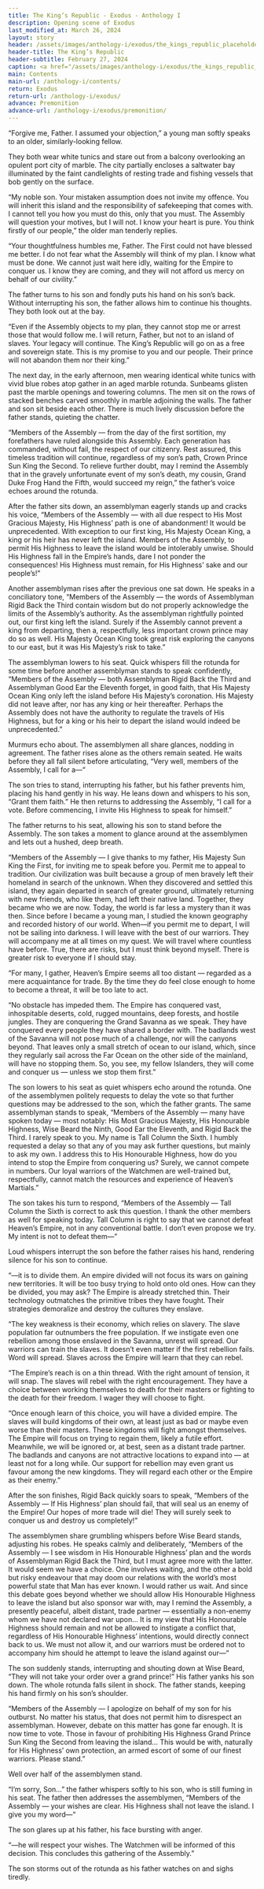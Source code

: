 ```yaml
---
title: The King’s Republic - Exodus - Anthology I
description: Opening scene of Exodus
last_modified_at: March 26, 2024
layout: story
header: /assets/images/anthology-i/exodus/the_kings_republic_placeholder_blur.jpg
header-title: The King’s Republic
header-subtitle: February 27, 2024
caption: <a href="/assets/images/anthology-i/exodus/the_kings_republic_placeholder.jpg" target="_blank">AI placeholder artwork</a> generated above using <a href="https://creator.nightcafe.studio/creation/2Tu5JwEqr2dXJVogYpVR" target="_blank">SDXL 1.0</a> — <a href="https://creativecommons.org/publicdomain/zero/1.0/" target="_blank">CC0 1.0</a>
main: Contents
main-url: /anthology-i/contents/
return: Exodus
return-url: /anthology-i/exodus/
advance: Premonition
advance-url: /anthology-i/exodus/premonition/
---
```


“Forgive me, Father. I assumed your objection,” a young man softly speaks to an older, similarly-looking fellow.

They both wear white tunics and stare out from a balcony overlooking an opulent port city of marble. The city partially encloses a saltwater bay illuminated by the faint candlelights of resting trade and fishing vessels that bob gently on the surface.

“My noble son. Your mistaken assumption does not invite my offence. You will inherit this island and the responsibility of safekeeping that comes with. I cannot tell you how you must do this, only that you must. The Assembly will question your motives, but I will not. I know your heart is pure. You think firstly of our people,” the older man tenderly replies.

“Your thoughtfulness humbles me, Father. The First could not have blessed me better. I do not fear what the Assembly will think of my plan. I know what must be done. We cannot just wait here idly, waiting for the Empire to conquer us. I know they are coming, and they will not afford us mercy on behalf of our civility.”

The father turns to his son and fondly puts his hand on his son’s back. Without interrupting his son, the father allows him to continue his thoughts. They both look out at the bay.

“Even if the Assembly objects to my plan, they cannot stop me or arrest those that would follow me. I will return, Father, but not to an island of slaves. Your legacy will continue. The King’s Republic will go on as a free and sovereign state. This is my promise to you and our people. Their prince will not abandon them nor their king.”

The next day, in the early afternoon, men wearing identical white tunics with vivid blue robes atop gather in an aged marble rotunda. Sunbeams glisten past the marble openings and towering columns. The men sit on the rows of stacked benches carved smoothly in marble adjoining the walls. The father and son sit beside each other. There is much lively discussion before the father stands, quieting the chatter.

“Members of the Assembly — from the day of the first sortition, my forefathers have ruled alongside this Assembly. Each generation has commanded, without fail, the respect of our citizenry. Rest assured, this timeless tradition will continue, regardless of my son’s path, Crown Prince Sun King the Second. To relieve further doubt, may I remind the Assembly that in the gravely unfortunate event of my son’s death, my cousin, Grand Duke Frog Hand the Fifth, would succeed my reign,” the father’s voice echoes around the rotunda.

After the father sits down, an assemblyman eagerly stands up and cracks his voice, “Members of the Assembly — with all due respect to His Most Gracious Majesty, His Highness’ path is one of abandonment! It would be unprecedented. With exception to our first king, His Majesty Ocean King, a king or his heir has never left the island. Members of the Assembly, to permit His Highness to leave the island would be intolerably unwise. Should His Highness fall in the Empire’s hands, dare I not ponder the consequences! His Highness must remain, for His Highness’ sake and our people’s!”

Another assemblyman rises after the previous one sat down. He speaks in a conciliatory tone, “Members of the Assembly — the words of Assemblyman Rigid Back the Third contain wisdom but do not properly acknowledge the limits of the Assembly’s authority. As the assemblyman rightfully pointed out, our first king left the island. Surely if the Assembly cannot prevent a king from departing, then a, respectfully, less important crown prince may do so as well. His Majesty Ocean King took great risk exploring the canyons to our east, but it was His Majesty’s risk to take.”

The assemblyman lowers to his seat. Quick whispers fill the rotunda for some time before another assemblyman stands to speak confidently, “Members of the Assembly — both Assemblyman Rigid Back the Third and Assemblyman Good Ear the Eleventh forget, in good faith, that His Majesty Ocean King only left the island before His Majesty’s coronation. His Majesty did not leave after, nor has any king or heir thereafter. Perhaps the Assembly does not have the authority to regulate the travels of His Highness, but for a king or his heir to depart the island would indeed be unprecedented.”

Murmurs echo about. The assemblymen all share glances, nodding in agreement. The father rises alone as the others remain seated. He waits before they all fall silent before articulating, “Very well, members of the Assembly, I call for a—“

The son tries to stand, interrupting his father, but his father prevents him, placing his hand gently in his way. He leans down and whispers to his son, “Grant them faith.” He then returns to addressing the Assembly, “I call for a vote. Before commencing, I invite His Highness to speak for himself.”

The father returns to his seat, allowing his son to stand before the Assembly. The son takes a moment to glance around at the assemblymen and lets out a hushed, deep breath.

“Members of the Assembly — I give thanks to my father, His Majesty Sun King the First, for inviting me to speak before you. Permit me to appeal to tradition. Our civilization was built because a group of men bravely left their homeland in search of the unknown. When they discovered and settled this island, they again departed in search of greater ground, ultimately returning with new friends, who like them, had left their native land. Together, they became who we are now. Today, the world is far less a mystery than it was then. Since before I became a young man, I studied the known geography and recorded history of our world. When—if you permit me to depart, I will not be sailing into darkness. I will leave with the best of our warriors. They will accompany me at all times on my quest. We will travel where countless have before. True, there are risks, but I must think beyond myself. There is greater risk to everyone if I should stay.

“For many, I gather, Heaven’s Empire seems all too distant — regarded as a mere acquaintance for trade. By the time they do feel close enough to home to become a threat, it will be too late to act.

“No obstacle has impeded them. The Empire has conquered vast, inhospitable deserts, cold, rugged mountains, deep forests, and hostile jungles. They are conquering the Grand Savanna as we speak. They have conquered every people they have shared a border with. The badlands west of the Savanna will not pose much of a challenge, nor will the canyons beyond. That leaves only a small stretch of ocean to our island, which, since they regularly sail across the Far Ocean on the other side of the mainland, will have no stopping them. So, you see, my fellow Islanders, they will come and conquer us — unless we stop them first.”

The son lowers to his seat as quiet whispers echo around the rotunda. One of the assemblymen politely requests to delay the vote so that further questions may be addressed to the son, which the father grants. The same assemblyman stands to speak, “Members of the Assembly — many have spoken today — most notably: His Most Gracious Majesty, His Honourable Highness, Wise Beard the Ninth, Good Ear the Eleventh, and Rigid Back the Third. I rarely speak to you. My name is Tall Column the Sixth. I humbly requested a delay so that any of you may ask further questions, but mainly to ask my own. I address this to His Honourable Highness, how do you intend to stop the Empire from conquering us? Surely, we cannot compete in numbers. Our loyal warriors of the Watchmen are well-trained but, respectfully, cannot match the resources and experience of Heaven’s Martials.”

The son takes his turn to respond, “Members of the Assembly — Tall Column the Sixth is correct to ask this question. I thank the other members as well for speaking today. Tall Column is right to say that we cannot defeat Heaven’s Empire, not in any conventional battle. I don’t even propose we try. My intent is not to defeat them—”

Loud whispers interrupt the son before the father raises his hand, rendering silence for his son to continue.

“—it is to divide them. An empire divided will not focus its wars on gaining new territories. It will be too busy trying to hold onto old ones. How can they be divided, you may ask? The Empire is already stretched thin. Their technology outmatches the primitive tribes they have fought. Their strategies demoralize and destroy the cultures they enslave.

“The key weakness is their economy, which relies on slavery. The slave population far outnumbers the free population. If we instigate even one rebellion among those enslaved in the Savanna, unrest will spread. Our warriors can train the slaves. It doesn’t even matter if the first rebellion fails. Word will spread. Slaves across the Empire will learn that they can rebel.

“The Empire’s reach is on a thin thread. With the right amount of tension, it will snap. The slaves will rebel with the right encouragement. They have a choice between working themselves to death for their masters or fighting to the death for their freedom. I wager they will choose to fight.

“Once enough learn of this choice, you will have a divided empire. The slaves will build kingdoms of their own, at least just as bad or maybe even worse than their masters. These kingdoms will fight amongst themselves. The Empire will focus on trying to regain them, likely a futile effort. Meanwhile, we will be ignored or, at best, seen as a distant trade partner. The badlands and canyons are not attractive locations to expand into — at least not for a long while. Our support for rebellion may even grant us favour among the new kingdoms. They will regard each other or the Empire as their enemy.”

After the son finishes, Rigid Back quickly soars to speak, “Members of the Assembly — If His Highness’ plan should fail, that will seal us an enemy of the Empire! Our hopes of more trade will die! They will surely seek to conquer us and destroy us completely!”

The assemblymen share grumbling whispers before Wise Beard stands, adjusting his robes. He speaks calmly and deliberately, “Members of the Assembly — I see wisdom in His Honourable Highness’ plan and the words of Assemblyman Rigid Back the Third, but I must agree more with the latter. It would seem we have a choice. One involves waiting, and the other a bold but risky endeavour that may doom our relations with the world’s most powerful state that Man has ever known. I would rather us wait. And since this debate goes beyond whether we should allow His Honourable Highness to leave the island but also sponsor war with, may I remind the Assembly, a presently peaceful, albeit distant, trade partner — essentially a non-enemy whom we have not declared war upon… It is my view that His Honourable Highness should remain and not be allowed to instigate a conflict that, regardless of His Honourable Highness’ intentions, would directly connect back to us. We must not allow it, and our warriors must be ordered not to accompany him should he attempt to leave the island against our—“

The son suddenly stands, interrupting and shouting down at Wise Beard, “They will not take your order over a grand prince!” His father yanks his son down. The whole rotunda falls silent in shock. The father stands, keeping his hand firmly on his son’s shoulder.

“Members of the Assembly — I apologize on behalf of my son for his outburst. No matter his status, that does not permit him to disrespect an assemblyman. However, debate on this matter has gone far enough. It is now time to vote. Those in favour of prohibiting His Highness Grand Prince Sun King the Second from leaving the island… This would be with, naturally for His Highness’ own protection, an armed escort of some of our finest warriors. Please stand.”

Well over half of the assemblymen stand.

“I’m sorry, Son…” the father whispers softly to his son, who is still fuming in his seat. The father then addresses the assemblymen, “Members of the Assembly — your wishes are clear. His Highness shall not leave the island. I give you my word—“

The son glares up at his father, his face bursting with anger.

“—he will respect your wishes. The Watchmen will be informed of this decision. This concludes this gathering of the Assembly.”

The son storms out of the rotunda as his father watches on and sighs tiredly.